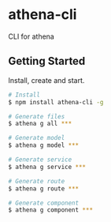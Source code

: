 # athena-cli
CLI for athena

## Getting Started

Install, create and start.

```bash
# Install
$ npm install athena-cli -g

# Generate files
$ athena g all ***

# Generate model
$ athena g model ***

# Generate service
$ athena g service ***

# Generate route
$ athena g route ***

# Generate component
$ athena g component ***
